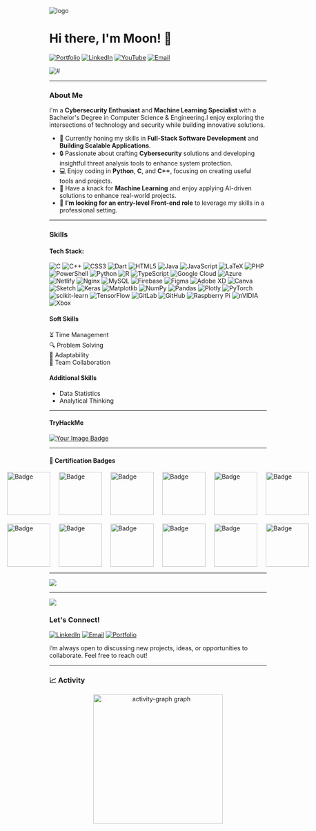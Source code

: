 ![logo](https://github.com/armmoon4/armmoon4/blob/main/test2sss.gif)
# Hi there, I'm Moon! 👋
[![Portfolio](https://img.shields.io/badge/-Portfolio-FF5722?style=flat&logo=firefox&logoColor=white)](https://sites.google.com/diu.edu.bd/armmon4/home) 
[![LinkedIn](https://img.shields.io/badge/-LinkedIn-0077B5?style=flat&logo=linkedin&logoColor=white)](https://www.linkedin.com/in/armmoon4/) 
[![YouTube](https://img.shields.io/badge/-YouTube-red?style=flat&logo=youtube&logoColor=white)](https://www.youtube.com/@notfoundaythingregardingthis)
[![Email](https://img.shields.io/badge/-Email-D14836?style=flat&logo=gmail&logoColor=white)](mailto:armmoon4@gmail.com)
<p align="left"> <img src="https://komarev.com/ghpvc/?username=armooon4&label=Profile%20views&color=0e75b6&style=flat" alt="#" /> </p>

---

### About Me

I'm a **Cybersecurity Enthusiast** and **Machine Learning Specialist** with a Bachelor's Degree in Computer Science & Engineering.I enjoy exploring the intersections of technology and security while building innovative solutions.

- 🌱 Currently honing my skills in **Full-Stack Software Development** and **Building Scalable Applications**.
- 🔒 Passionate about crafting **Cybersecurity** solutions and developing insightful threat analysis tools to enhance system protection.
- 💻 Enjoy coding in **Python**, **C**, and **C++**, focusing on creating useful tools and projects.
- 🤖 Have a knack for **Machine Learning** and enjoy applying AI-driven solutions to enhance real-world projects.
- 🎯 **I’m looking for an entry-level Front-end role** to leverage my skills in a professional setting.
---
### Skills

#### Tech Stack:
![C](https://img.shields.io/badge/c-%2300599C.svg?style=for-the-badge&logo=c&logoColor=white) ![C++](https://img.shields.io/badge/c++-%2300599C.svg?style=for-the-badge&logo=c%2B%2B&logoColor=white) ![CSS3](https://img.shields.io/badge/css3-%231572B6.svg?style=for-the-badge&logo=css3&logoColor=white) ![Dart](https://img.shields.io/badge/dart-%230175C2.svg?style=for-the-badge&logo=dart&logoColor=white) ![HTML5](https://img.shields.io/badge/html5-%23E34F26.svg?style=for-the-badge&logo=html5&logoColor=white) ![Java](https://img.shields.io/badge/java-%23ED8B00.svg?style=for-the-badge&logo=openjdk&logoColor=white) ![JavaScript](https://img.shields.io/badge/javascript-%23323330.svg?style=for-the-badge&logo=javascript&logoColor=%23F7DF1E) ![LaTeX](https://img.shields.io/badge/latex-%23008080.svg?style=for-the-badge&logo=latex&logoColor=white) ![PHP](https://img.shields.io/badge/php-%23777BB4.svg?style=for-the-badge&logo=php&logoColor=white) ![PowerShell](https://img.shields.io/badge/PowerShell-%235391FE.svg?style=for-the-badge&logo=powershell&logoColor=white) ![Python](https://img.shields.io/badge/python-3670A0?style=for-the-badge&logo=python&logoColor=ffdd54) ![R](https://img.shields.io/badge/r-%23276DC3.svg?style=for-the-badge&logo=r&logoColor=white) ![TypeScript](https://img.shields.io/badge/typescript-%23007ACC.svg?style=for-the-badge&logo=typescript&logoColor=white) ![Google Cloud](https://img.shields.io/badge/GoogleCloud-%234285F4.svg?style=for-the-badge&logo=google-cloud&logoColor=white) ![Azure](https://img.shields.io/badge/azure-%230072C6.svg?style=for-the-badge&logo=microsoftazure&logoColor=white) ![Netlify](https://img.shields.io/badge/netlify-%23000000.svg?style=for-the-badge&logo=netlify&logoColor=#00C7B7)  ![Nginx](https://img.shields.io/badge/nginx-%23009639.svg?style=for-the-badge&logo=nginx&logoColor=white) ![MySQL](https://img.shields.io/badge/mysql-4479A1.svg?style=for-the-badge&logo=mysql&logoColor=white) ![Firebase](https://img.shields.io/badge/firebase-a08021?style=for-the-badge&logo=firebase&logoColor=ffcd34) ![Figma](https://img.shields.io/badge/figma-%23F24E1E.svg?style=for-the-badge&logo=figma&logoColor=white) ![Adobe XD](https://img.shields.io/badge/Adobe%20XD-470137?style=for-the-badge&logo=Adobe%20XD&logoColor=#FF61F6) ![Canva](https://img.shields.io/badge/Canva-%2300C4CC.svg?style=for-the-badge&logo=Canva&logoColor=white) ![Sketch](https://img.shields.io/badge/Sketch-FFB387?style=for-the-badge&logo=sketch&logoColor=black) ![Keras](https://img.shields.io/badge/Keras-%23D00000.svg?style=for-the-badge&logo=Keras&logoColor=white) ![Matplotlib](https://img.shields.io/badge/Matplotlib-%23ffffff.svg?style=for-the-badge&logo=Matplotlib&logoColor=black) ![NumPy](https://img.shields.io/badge/numpy-%23013243.svg?style=for-the-badge&logo=numpy&logoColor=white) ![Pandas](https://img.shields.io/badge/pandas-%23150458.svg?style=for-the-badge&logo=pandas&logoColor=white) ![Plotly](https://img.shields.io/badge/Plotly-%233F4F75.svg?style=for-the-badge&logo=plotly&logoColor=white) ![PyTorch](https://img.shields.io/badge/PyTorch-%23EE4C2C.svg?style=for-the-badge&logo=PyTorch&logoColor=white) ![scikit-learn](https://img.shields.io/badge/scikit--learn-%23F7931E.svg?style=for-the-badge&logo=scikit-learn&logoColor=white) ![TensorFlow](https://img.shields.io/badge/TensorFlow-%23FF6F00.svg?style=for-the-badge&logo=TensorFlow&logoColor=white) ![GitLab](https://img.shields.io/badge/gitlab-%23181717.svg?style=for-the-badge&logo=gitlab&logoColor=white) ![GitHub](https://img.shields.io/badge/github-%23121011.svg?style=for-the-badge&logo=github&logoColor=white) ![Raspberry Pi](https://img.shields.io/badge/-Raspberry_Pi-C51A4A?style=for-the-badge&logo=Raspberry-Pi) ![nVIDIA](https://img.shields.io/badge/nVIDIA-%2376B900.svg?style=for-the-badge&logo=nVIDIA&logoColor=white) ![Xbox](https://img.shields.io/badge/xbox-%23107C10.svg?style=for-the-badge&logo=xbox&logoColor=white)

#### Soft Skills
⏳ Time Management  
🔍 Problem Solving  
🔄 Adaptability  
🤝 Team Collaboration

#### Additional Skills
- Data Statistics
- Analytical Thinking


---  

#### TryHackMe

<a href="https://tryhackme.com/p/ghostnodeNov4" target="_blank">
  <img src="https://tryhackme-badges.s3.amazonaws.com/ghostnodeNov4.png" alt="Your Image Badge" />

</a>


---

<h4>🏅 Certification Badges</h4>
<div style="display: flex; flex-wrap: wrap; justify-content: center; gap: 20px;">
  <div style="display: flex; justify-content: center; gap: 20px; width: 100%; max-width: 720px;">
    <img src="https://images.credly.com/size/340x340/images/0bf0f2da-a699-4c82-82e2-56dcf1f2e1c7/image.png" alt="Badge" width="100">
    <img src="https://images.credly.com/size/340x340/images/219c668d-4b20-407b-b8a1-ca12a66192d3/image.png" alt="Badge" width="100">
    <img src="https://images.credly.com/size/340x340/images/82b908e1-fdcd-4785-9d32-97f11ccbcf08/image.png" alt="Badge" width="100">
    <img src="https://images.credly.com/size/340x340/images/5ee26427-f944-4182-b802-459462184c9a/image.png" alt="Badge" width="100">
    <img src="https://images.credly.com/size/340x340/images/bc08972c-3c7d-4b99-82a0-c94bcca36674/Badges_v8-07_Practitioner.png" alt="Badge" width="100">
    <img src="https://images.credly.com/size/340x340/images/a4dd891f-7bf5-4938-8241-50dc81e8cc00/image.png" alt="Badge" width="100">
  </div>
  <div style="display: flex; justify-content: center; gap: 20px; width: 100%; max-width: 720px;">
    <img src="https://images.credly.com/images/09b6d58c-763a-4b40-aea1-787d8f46bbcd/Intro2PT.png" alt="Badge" width="100">
    <img src="https://images.credly.com/size/340x340/images/af8c6b4e-fc31-47c4-8dcb-eb7a2065dc5b/I2CS__1_.png" alt="Badge" width="100">
    <img src="https://images.credly.com/size/340x340/images/2d1797d5-1de7-4778-8975-9e5c6ec73a1a/image.png" alt="Badge" width="100">
    <img src="https://images.credly.com/size/340x340/images/9a0255eb-a47d-4f3a-9611-243bfe3eb9e4/image.png" alt="Badge" width="100">
    <img src="https://images.credly.com/size/340x340/images/40bee502-a5b3-4365-90e7-57eed5067594/image.png" alt="Badge" width="100">
    <img src="https://images.credly.com/size/340x340/images/6f458365-ea60-44e7-acdd-88d9dd114cf2/image.png" alt="Badge" width="100">
  </div>
</div>




---

![](https://quotes-github-readme.vercel.app/api?type=horizontal&theme=radical)

---
[![](https://visitcount.itsvg.in/api?id=armmoon4&icon=0&color=0)](https://visitcount.itsvg.in)



### Let's Connect!

[![LinkedIn](https://img.shields.io/badge/-LinkedIn-0077B5?style=flat&logo=linkedin&logoColor=white)](https://www.linkedin.com/in/armmoon4/) 
[![Email](https://img.shields.io/badge/-Email-D14836?style=flat&logo=gmail&logoColor=white)](mailto:armmoon4@gmail.com) 
[![Portfolio](https://img.shields.io/badge/-Portfolio-FF5722?style=flat&logo=firefox&logoColor=white)](https://sites.google.com/diu.edu.bd/armmon4/home)

I’m always open to discussing new projects, ideas, or opportunities to collaborate. Feel free to reach out!

---

### 📈 Activity

<div align="center">
  <img src="https://github-readme-activity-graph.vercel.app/graph?username=armmoon4&radius=16&theme=react&area=true&order=5" height="300" alt="activity-graph graph"  />
</div>


<!-- Proudly created with GPRM ( https://gprm.itsvg.in ) -->
